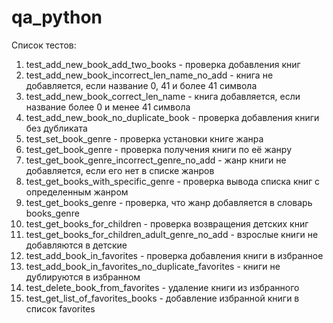 # qa_python

Список тестов:

1) test_add_new_book_add_two_books - проверка добавления книг
2) test_add_new_book_incorrect_len_name_no_add - книга не добавляется, если название 0, 41 и более 41 символа
3) test_add_new_book_correct_len_name - книга добавляется, если название более 0 и менее 41 символа
4) test_add_new_book_no_duplicate_book - проверка добавления книги без дубликата
5) test_set_book_genre - проверка установки книге жанра
6) test_get_book_genre - проверка получения книги по её жанру
7) test_get_book_genre_incorrect_genre_no_add - жанр книги не добавляется, если его нет в списке жанров
8) test_get_books_with_specific_genre - проверка вывода списка книг с определенным жанром
9) test_get_books_genre - проверка, что жанр добавляется в словарь books_genre
10) test_get_books_for_children - проверка возвращения детских книг
11) test_get_books_for_children_adult_genre_no_add - взрослые книги не добавляются в детские
12) test_add_book_in_favorites - проверка добавления книги в избранное
13) test_add_book_in_favorites_no_duplicate_favorites - книги не дублируются в избранном
14) test_delete_book_from_favorites - удаление книги из избранного
15) test_get_list_of_favorites_books - добавление избранной книги в список favorites